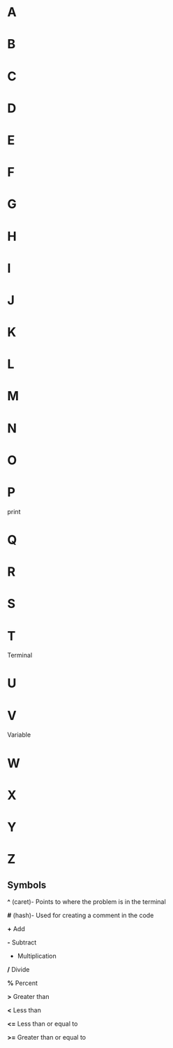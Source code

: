 # A
# B
# C
# D
# E
# F
# G
# H
# I
# J
# K
# L
# M
# N
# O
# P
print
# Q
# R
# S
# T
Terminal
# U
# V
Variable
# W
# X
# Y
# Z

## Symbols
**^** (caret)- Points to where the problem is in the terminal

**#** (hash)- Used for creating a comment in the code

**+** Add

**-** Subtract

* Multiplication

**/** Divide

**%** Percent

**>** Greater than

**<** Less than

**<=** Less than or equal to

**>=** Greater than or equal to
